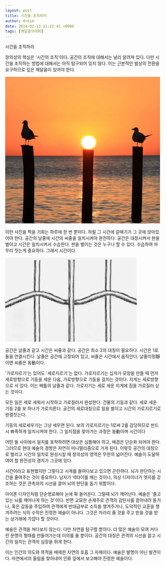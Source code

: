 ```yaml
---
layout: post
title: 시간을 조직하라
author: drkim
date: 2014-02-13 11:22:41 +0900
tags: [깨달음의대화]
---
```

  


 시간을 조직하라


  


창의성의 핵심은 '시간의 조직'이다. 공간의 조직에 대해서는 널리 알려져 있다. 다만 시간을 조직하는 방법에 대해서는 아직 탐구되어 있지 않다. 이는 근본적인 발상의 전환을 요구하므로 깊은 깨달음이 있어야 한다. 


  


 ![](/files/attach/images/198/198/440/0.jpg)

  


이런 사진을 찍을 기회는 하루에 한 번 뿐이다. 하필 그 시간에 갈매기가 그 곳에 앉아있어야 한다. 공간의 날줄에 시간의 씨줄을 일치시켜야 완전하다. 공간은 대칭시켜서 판을 벌이고 시간은 일치시켜서 수습한다. 판을 벌이는 것은 누구나 할 수 있다. 수습하여 마무리 짓는게 중요하다. 그래서 시간이다. 


  


 ![](/files/attach/images/198/198/440/1.JPG)

  


공간은 날줄과 같고 시간은 씨줄과 같다. 공간은 최소 2의 대칭이 필요하다. 시간은 1로 둘을 연결시킨다. 날줄은 공간에 고정되어 있고, 씨줄은 시간에서 움직인다. 날줄이정靜이면 씨줄은 동動이다. 


  


'가로지르기'는 있어도 '세로지르기'는 없다. 가로지르기는 십자가 모양을 만들 때 먼저 세로방향으로 기둥을 세운 다음, 가로방향으로 기둥을 걸치는 것이다. 지게는 세로방향으로 서 있다. 이는 베틀의 날줄과 같다. 가로지기는 세로 세운 지게에 짐을 가로질러 싣는 것이다. 


  


모든 일은 세로 세워서 시작하고 가로질러서 완성한다. 건물의 기둥과 같다. 세로 세운 기둥 2를 보 하나가 가로지른다. 공간의 세로대칭으로 일을 벌이고 시간의 가로지르기로 완결짓는다. 


  


기둥의 세로세우기는 그냥 세우면 된다. 보의 가로지르기는 1로써 2를 감당하므로 반드시 뾰족하게 일치시켜야 한다. 그 일치점을 찾아가는 과정은 동動이며 시간이다


  


어떤 둘 사이에서 일치를 포착하려면 대상은 심플해야 하고, 배경은 단순화 되어야 한다. 그러므로 현대 예술의 경향은 자연히 미니멀리즘으로 가게 된다. 이렇듯 공간의 대칭으로 벌리고 시간의 일치로 완성시킬 때 창의성의 영역은 무한히 넓어진다. 예술이 도달하여야 할 완전성의 경지가 그곳에 있다. 


  


시간이라고 표현했지만 그렇다고 시계를 들여다보고 있으면 곤란하다. 뇌가 판단하는 시간을 줄여주는 것이 중요하다. 남자가 넥타이를 매는 것이나, 의상 디자이너가 엣지를 강조하는 것은 관측자의 시선을 끌어 뇌의 판단을 돕기 위함이다. 


  


아이폰 디자인처럼 단순명료해야 눈에 확 들어온다. 그럴때 뇌가 깨어난다. 예술은 '졸고 있는 뇌를 깨어나게 하는 것'이다. 반면 교묘한 손재주로 관객의 감탄사를 끌어내려 들거나, 혹은 감동을 주입하여 관객에게 반대급부로 소득을 챙겨주거나, 도덕적인 교훈을 챙겨주려는 식의 수작은 진정한 예술이 아니다. 그것은 차라리 줄 것을 주고 받을 것을 받는 상거래에 가깝다 할 것이다. 


  


예술은 관객을 쳐다보지 않는다. 다만 자연을 탐구할 뿐이다. 더 많은 예술이 모여 커다란 문명의 형태를 만들어가는데 이의를 둘 뿐이다. 공간의 대칭은 관객의 시선을 끌고 시간의 일치는 관객의 심장을 뛰게 한다.


  


이는 인간의 의도와 목적을 배제한 자연의 호흡 그 자체이다. 예술은 발명이 아닌 발견이다. 자연에서의 울림을 찾아내어 인류 앞에서 보고해야 진정한 예술이다.